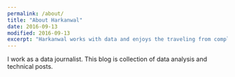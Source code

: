 ```yaml
---
permalink: /about/
title: "About Harkanwal"
date: 2016-09-13
modified: 2016-09-13
excerpt: "Harkanwal works with data and enjoys the traveling from complexity to understanding."
---
```


I work as a data journalist. This blog is collection of data analysis and technical posts.
